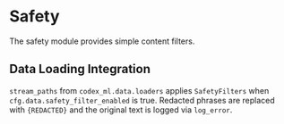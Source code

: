 # Safety

The safety module provides simple content filters.

## Data Loading Integration

`stream_paths` from `codex_ml.data.loaders` applies `SafetyFilters` when `cfg.data.safety_filter_enabled` is true.
Redacted phrases are replaced with `{REDACTED}` and the original text is logged via `log_error`.
